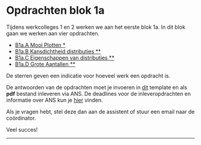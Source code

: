 # Opdrachten blok 1a

Tijdens werkcolleges 1 en 2 werken we aan het eerste blok 1a.
In dit blok gaan we werken aan vier opdrachten. 

* <a href="#B1a.A">B1a.A Mooi Plotten *</a>
* <a href="#B1a.B">B1a.B Kansdichtheid distributies **</a>
* <a href="#B1a.C">B1a.C Eigenschappen van distributies **</a>
* <a href="#B1a.D">B1a.D Grote Aantallen **</a>

De sterren geven een indicatie voor hoeveel werk een opdracht is. 


De antwoorden van de opdrachten moet je invoeren in [dit](InlevertemplateBlok1a.docx) template en als **pdf** bestand inleveren via ANS. De deadlines voor de inleveropdrachten en informatie over ANS kun je [hier](/start/inleveropdrachten) vinden.


Als je vragen hebt, stel deze dan aan de assistent of stuur een email naar de coördinator.

Veel succes! 

*****